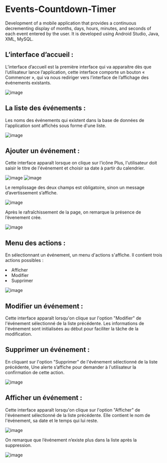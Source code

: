 # Events-Countdown-Timer

Development of a mobile application that provides a continuous decrementing display of months, days, hours, minutes, and seconds of each event entered by the user. It is developed using Android Studio, Java, XML, MySQL.

<h2>L’interface d’accueil :</h2>

L’interface d’accueil est la première interface qui va apparaitre dès que l’utilisateur lance l’application, cette interface comporte un bouton « Commencer », qui va nous rediriger vers l’interface de l’affichage des événements existants.

![image](https://user-images.githubusercontent.com/78702422/147033062-c085c63b-4f1e-4373-ae9a-2231a95e8ce0.png)

<h2>La liste des événements :</h2>

Les noms des événements qui existent dans la base de données de l'application sont affichés sous forme d'une liste.

![image](https://user-images.githubusercontent.com/78702422/147033236-1088a23e-bfb4-4f4c-bc2c-1ba1d5aed3b7.png)

<h2>Ajouter un événement :</h2>

Cette interface apparaît lorsque on clique sur l’icône Plus, l'utilisateur doit saisir le titre de l'événement et choisir sa date à partir du calendrier.

![image](https://user-images.githubusercontent.com/78702422/147033369-b239814a-2f68-43ee-920b-0e7616265790.png) ![image](https://user-images.githubusercontent.com/78702422/147033409-48bdba51-9487-48c8-8723-0efb0fb210f3.png)

Le remplissage des deux champs est obligatoire, sinon un message d’avertissement s’affiche.

![image](https://user-images.githubusercontent.com/78702422/147033480-c5372746-76c4-44d9-9771-3e63745d57b4.png)

Après le rafraîchissement de la page, on remarque la présence de l’évenement crée.

![image](https://user-images.githubusercontent.com/78702422/147033541-8e17c160-9487-4653-8fe6-1e9dc3bfc5ce.png)

<h2>Menu des actions :</h2>

En sélectionnant un événement, un menu d'actions s'affiche. Il contient trois actions possibles :  
<li>Afficher</li>
<li>Modifier</li> 
<li>Supprimer</li>

![image](https://user-images.githubusercontent.com/78702422/147033747-40bc0633-fcfb-49fb-a299-cef46e084665.png)

<h2>Modifier un événement :</h2>

Cette interface apparaît lorsqu'on clique sur l'option "Modifier" de l'événement sélectionné de la liste précédente. Les informations de l'événement sont initialisées au début pour faciliter la tâche de la modification.

<h2>Supprimer un événement :</h2>

En cliquant sur l'option "Supprimer" de l'événement sélectionné de la liste précédente, Une alerte s’affiche pour demander à l'utilisateur la confirmation de cette action.

![image](https://user-images.githubusercontent.com/78702422/147034602-39cb8515-06c0-4170-bc4a-cb0c3138571c.png)

<h2>Afficher un événement :</h2>

Cette interface apparaît lorsqu'on clique sur l'option "Afficher" de l'événement sélectionné de la liste précédente. Elle contient le nom de l'événement, sa date et le temps qui lui reste.

![image](https://user-images.githubusercontent.com/78702422/147033956-25dc8b6b-aaa2-4494-93e3-f01d3de2b92f.png)

On remarque que l’événement n’existe plus dans la liste après la suppression.

![image](https://user-images.githubusercontent.com/78702422/147034672-63a64de5-d52c-44aa-9fcc-80e79b19aa34.png)
